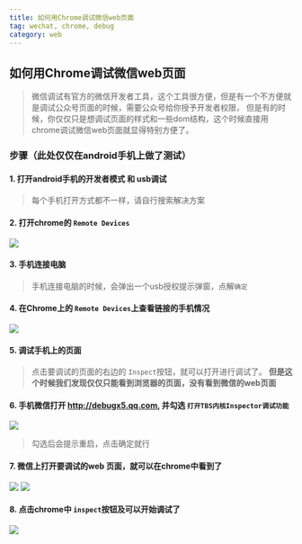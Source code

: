 ```yaml
---
title: 如何用Chrome调试微信web页面
tag: wechat, chrome, debug 
category: web
---
```


## 如何用Chrome调试微信web页面
> 微信调试有官方的微信开发者工具，这个工具很方便，但是有一个不方便就是调试公众号页面的时候，需要公众号给你授予开发者权限，
> 但是有的时候，你仅仅只是想调试页面的样式和一些dom结构，这个时候直接用chrome调试微信web页面就显得特别方便了。

### 步骤（此处仅仅在android手机上做了测试）

#### 1. 打开android手机的开发者模式 和 usb调试
> 每个手机打开方式都不一样，请自行搜索解决方案

#### 2. 打开chrome的 `Remote Devices`
![](https://res.cloudinary.com/zayfen/image/upload/v1566456083/img/xfln0smfyyrmta2cgfbg.png)

#### 3. 手机连接电脑
> 手机连接电脑的时候，会弹出一个usb授权提示弹窗，点解`确定`

#### 4. 在Chrome上的 `Remote Devices`上查看链接的手机情况
![](https://res.cloudinary.com/zayfen/image/upload/v1566456090/img/sebny1fdphicnkfmisgx.png)

#### 5. 调试手机上的页面
> 点击要调试的页面的右边的 `Inspect`按钮，就可以打开进行调试了。 **但是这个时候我们发现仅仅只能看到浏览器的页面，没有看到微信的web页面**

#### 6. 手机微信打开 http://debugx5.qq.com, 并勾选 `打开TBS内核Inspector调试功能`
![](https://res.cloudinary.com/zayfen/image/upload/v1566456094/img/xa7exyod0yyavarj1w7f.jpg)
> 勾选后会提示重启，点击确定就行

#### 7. 微信上打开要调试的web 页面，就可以在chrome中看到了
![](https://res.cloudinary.com/zayfen/image/upload/v1566456098/img/nz3ismpqljduymsinjq0.jpg)
![](https://res.cloudinary.com/zayfen/image/upload/v1566456100/img/fo5afmbyo4uvj7qgrgop.png)

#### 8. 点击chrome中 `inspect`按钮及可以开始调试了
![](https://res.cloudinary.com/zayfen/image/upload/v1566456105/img/irjrryrjdx9eq0rqg7pb.png)


